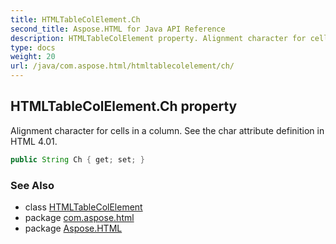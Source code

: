 ```yaml
---
title: HTMLTableColElement.Ch
second_title: Aspose.HTML for Java API Reference
description: HTMLTableColElement property. Alignment character for cells in a column. See the char attribute definition in HTML 4.01
type: docs
weight: 20
url: /java/com.aspose.html/htmltablecolelement/ch/
---
```

## HTMLTableColElement.Ch property

Alignment character for cells in a column. See the char attribute definition in HTML 4.01.

```java
public String Ch { get; set; }
```

### See Also

* class [HTMLTableColElement](../)
* package [com.aspose.html](../../../com.aspose.html/)
* package [Aspose.HTML](../../../)
